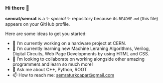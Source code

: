 ### Hi there 👋

**semrat/semrat** is a ✨ _special_ ✨ repository because its `README.md` (this file) appears on your GitHub profile.

Here are some ideas to get you started:

- 🔭 I’m currently working on a hardware project at CERN.
- 🌱 I’m currently learning new Machine Leraning Algorithms, Verilog, Digital Circuits, Web Page Developments by using HTML and CSS. 
- 👯 I’m looking to collaborate on working alongside other amazing programmers and learn so much more! 
- 💬 Ask me about C++, Python, ROOT
- 📫 How to reach me: semraturkcapar@gmail.com


